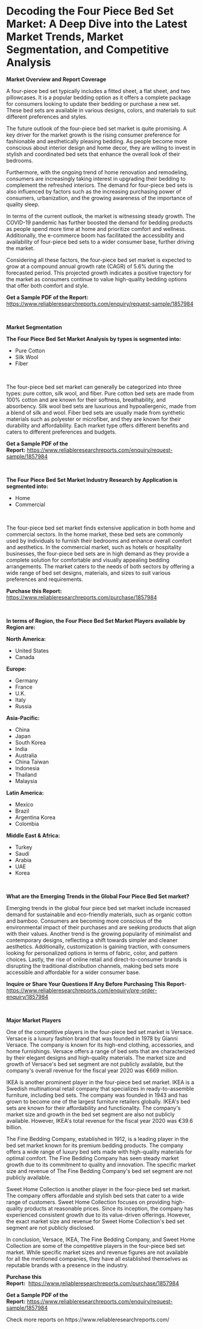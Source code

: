 <p><h1>Decoding the Four Piece Bed Set Market: A Deep Dive into the Latest Market Trends, Market Segmentation, and Competitive Analysis</h1></p><p><strong>Market Overview and Report Coverage</strong></p>
<p><p>A four-piece bed set typically includes a fitted sheet, a flat sheet, and two pillowcases. It is a popular bedding option as it offers a complete package for consumers looking to update their bedding or purchase a new set. These bed sets are available in various designs, colors, and materials to suit different preferences and styles.</p><p>The future outlook of the four-piece bed set market is quite promising. A key driver for the market growth is the rising consumer preference for fashionable and aesthetically pleasing bedding. As people become more conscious about interior design and home decor, they are willing to invest in stylish and coordinated bed sets that enhance the overall look of their bedrooms.</p><p>Furthermore, with the ongoing trend of home renovation and remodeling, consumers are increasingly taking interest in upgrading their bedding to complement the refreshed interiors. The demand for four-piece bed sets is also influenced by factors such as the increasing purchasing power of consumers, urbanization, and the growing awareness of the importance of quality sleep.</p><p>In terms of the current outlook, the market is witnessing steady growth. The COVID-19 pandemic has further boosted the demand for bedding products as people spend more time at home and prioritize comfort and wellness. Additionally, the e-commerce boom has facilitated the accessibility and availability of four-piece bed sets to a wider consumer base, further driving the market.</p><p>Considering all these factors, the four-piece bed set market is expected to grow at a compound annual growth rate (CAGR) of 5.6% during the forecasted period. This projected growth indicates a positive trajectory for the market as consumers continue to value high-quality bedding options that offer both comfort and style.</p></p>
<p><strong>Get a Sample PDF of the Report:</strong> <a href="https://www.reliableresearchreports.com/enquiry/request-sample/1857984">https://www.reliableresearchreports.com/enquiry/request-sample/1857984</a></p>
<p>&nbsp;</p>
<p><strong>Market Segmentation</strong></p>
<p><strong>The Four Piece Bed Set Market Analysis by types is segmented into:</strong></p>
<p><ul><li>Pure Cotton</li><li>Silk Wool</li><li>Fiber</li></ul></p>
<p>&nbsp;</p>
<p><p>The four-piece bed set market can generally be categorized into three types: pure cotton, silk wool, and fiber. Pure cotton bed sets are made from 100% cotton and are known for their softness, breathability, and absorbency. Silk wool bed sets are luxurious and hypoallergenic, made from a blend of silk and wool. Fiber bed sets are usually made from synthetic materials such as polyester or microfiber, and they are known for their durability and affordability. Each market type offers different benefits and caters to different preferences and budgets.</p></p>
<p><strong>Get a Sample PDF of the Report:</strong>&nbsp;<a href="https://www.reliableresearchreports.com/enquiry/request-sample/1857984">https://www.reliableresearchreports.com/enquiry/request-sample/1857984</a></p>
<p>&nbsp;</p>
<p><strong>The Four Piece Bed Set Market Industry Research by Application is segmented into:</strong></p>
<p><ul><li>Home</li><li>Commercial</li></ul></p>
<p>&nbsp;</p>
<p><p>The four-piece bed set market finds extensive application in both home and commercial sectors. In the home market, these bed sets are commonly used by individuals to furnish their bedrooms and enhance overall comfort and aesthetics. In the commercial market, such as hotels or hospitality businesses, the four-piece bed sets are in high demand as they provide a complete solution for comfortable and visually appealing bedding arrangements. The market caters to the needs of both sectors by offering a wide range of bed set designs, materials, and sizes to suit various preferences and requirements.</p></p>
<p><strong>Purchase this Report:</strong>&nbsp; <a href="https://www.reliableresearchreports.com/purchase/1857984">https://www.reliableresearchreports.com/purchase/1857984</a></p>
<p>&nbsp;</p>
<p><strong>In terms of Region, the Four Piece Bed Set Market Players available by Region are:</strong></p>
<p>
    <p> <strong> North America: </strong>
        <ul>
            <li>United States</li>
            <li>Canada</li>
        </ul>
        </p> 
    <p> <strong> Europe: </strong>
        <ul>
            <li>Germany</li>
            <li>France</li>
            <li>U.K.</li>
            <li>Italy</li>
            <li>Russia</li>
        </ul>
        </p> 
    <p> <strong> Asia-Pacific: </strong>
        <ul>
            <li>China</li>
            <li>Japan</li>
            <li>South Korea</li>
            <li>India</li>
            <li>Australia</li>
            <li>China Taiwan</li>
            <li>Indonesia</li>
            <li>Thailand</li>
            <li>Malaysia</li>
        </ul>
        </p> 
    <p> <strong> Latin America: </strong>
        <ul>
            <li>Mexico</li>
            <li>Brazil</li>
            <li>Argentina Korea</li>
            <li>Colombia</li>
        </ul>
        </p> 
    <p> <strong> Middle East & Africa: </strong>
        <ul>
            <li>Turkey</li>
            <li>Saudi</li>
            <li>Arabia</li>
            <li>UAE</li>
            <li>Korea</li>
        </ul>
    </p>
    </p>
<p>&nbsp;</p>
<p><strong>What are the Emerging Trends in the Global Four Piece Bed Set market?</strong></p>
<p><p>Emerging trends in the global four piece bed set market include increased demand for sustainable and eco-friendly materials, such as organic cotton and bamboo. Consumers are becoming more conscious of the environmental impact of their purchases and are seeking products that align with their values. Another trend is the growing popularity of minimalist and contemporary designs, reflecting a shift towards simpler and cleaner aesthetics. Additionally, customization is gaining traction, with consumers looking for personalized options in terms of fabric, color, and pattern choices. Lastly, the rise of online retail and direct-to-consumer brands is disrupting the traditional distribution channels, making bed sets more accessible and affordable for a wider consumer base.</p></p>
<p><strong>Inquire or Share Your Questions If Any Before Purchasing This Report</strong>- <a href="https://www.reliableresearchreports.com/enquiry/pre-order-enquiry/1857984">https://www.reliableresearchreports.com/enquiry/pre-order-enquiry/1857984</a></p>
<p>&nbsp;</p>
<p><strong>Major Market Players</strong></p>
<p><p>One of the competitive players in the four-piece bed set market is Versace. Versace is a luxury fashion brand that was founded in 1978 by Gianni Versace. The company is known for its high-end clothing, accessories, and home furnishings. Versace offers a range of bed sets that are characterized by their elegant designs and high-quality materials. The market size and growth of Versace's bed set segment are not publicly available, but the company's overall revenue for the fiscal year 2020 was €669 million.</p><p>IKEA is another prominent player in the four-piece bed set market. IKEA is a Swedish multinational retail company that specializes in ready-to-assemble furniture, including bed sets. The company was founded in 1943 and has grown to become one of the largest furniture retailers globally. IKEA's bed sets are known for their affordability and functionality. The company's market size and growth in the bed set segment are also not publicly available. However, IKEA's total revenue for the fiscal year 2020 was €39.6 billion.</p><p>The Fine Bedding Company, established in 1912, is a leading player in the bed set market known for its premium bedding products. The company offers a wide range of luxury bed sets made with high-quality materials for optimal comfort. The Fine Bedding Company has seen steady market growth due to its commitment to quality and innovation. The specific market size and revenue of The Fine Bedding Company's bed set segment are not publicly available.</p><p>Sweet Home Collection is another player in the four-piece bed set market. The company offers affordable and stylish bed sets that cater to a wide range of customers. Sweet Home Collection focuses on providing high-quality products at reasonable prices. Since its inception, the company has experienced consistent growth due to its value-driven offerings. However, the exact market size and revenue for Sweet Home Collection's bed set segment are not publicly disclosed.</p><p>In conclusion, Versace, IKEA, The Fine Bedding Company, and Sweet Home Collection are some of the competitive players in the four-piece bed set market. While specific market sizes and revenue figures are not available for all the mentioned companies, they have all established themselves as reputable brands with a presence in the industry.</p></p>
<p><strong>Purchase this Report:</strong>&nbsp;&nbsp;<a href="https://www.reliableresearchreports.com/purchase/1857984">https://www.reliableresearchreports.com/purchase/1857984</a></p>
<p></p>
<p><strong>Get a Sample PDF of the Report:</strong>&nbsp;<a href="https://www.reliableresearchreports.com/enquiry/request-sample/1857984">https://www.reliableresearchreports.com/enquiry/request-sample/1857984</a></p>
<p>Check more reports on https://www.reliableresearchreports.com/</p>